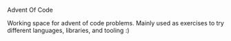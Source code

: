 Advent Of Code

Working space for advent of code problems. Mainly used as exercises to try
different languages, libraries, and tooling :)

